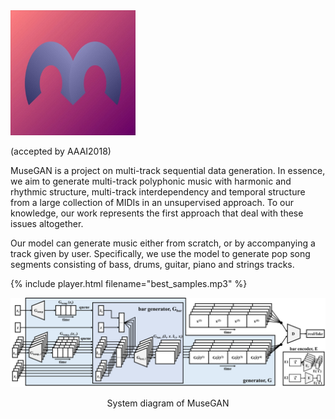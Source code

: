 
<img src="figs/logo.png" alt="logo" width="200" height="200" />

(accepted by AAAI2018)

MuseGAN is a project on multi-track sequential data generation. In essence, we aim to generate multi-track polyphonic music with harmonic and rhythmic structure, multi-track interdependency and temporal structure from a large collection of MIDIs in an unsupervised approach. To our knowledge, our work represents the first approach that deal with these issues altogether.

Our model can generate music either from scratch, or by accompanying a track given by user. Specifically, we use the model to generate pop song segments consisting of bass, drums, guitar, piano and strings tracks.

{% include player.html filename="best_samples.mp3" %}

![musegan](figs/musegan.png)
<p align="center">System diagram of MuseGAN</p>
